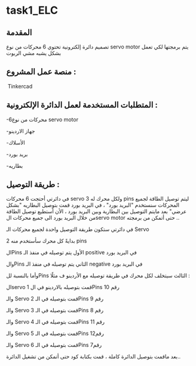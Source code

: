 # task1_ELC
## المقدمة

تصميم دائرة إلكترونية تحتوي 6 محركات من نوع servo motor يتم برمجتها لكي تعمل بشكل يشبه مشي الربوت 

## منصة عمل المشروع :
‏ Tinkercad

## المتطلبات المستخدمة لعمل الدائرة الإلكترونية :
-6محركات من نوع servo motor 

-جهاز الاردينو 

-الأسلاك

 -بريد بورد
 
-بطاريه 

## طريقة التوصيل :

في دائرتي أحتجت 6 محركات servo ولكل محرك له 3 pins ليتم توصيل الطاقة لجميع المحركات سنستخدم "البريد بورد" ، في البريد بورد قمت بتوصيل البطاريه "بشكل عرضي" بعد مايتم التوصيل بين البطارية وبين البريد بورد ، الأن أستطيع توصيل الطاقة من خلال البريد بورد الى جميع محركات الservo motor حتى أتمكن من برمجته ..

في دائرتي ستكون طريقة التوصيل واحدة لجميع محركات الـ Servo 

بدايةً كل محرك سأستخدم منه 2 pins

الPins الأول يتم توصيله في منفذ الـ positive في البريد بورد

والPins الثاني يتم توصيله في منفذ الـ negative في البريد بورد

وأما بالنسبة للPins الثالث سيتخلف لكل محرك في طريقة توصيله مع الأردينو ف مثلًا :


الservo 1 قمت بتوصيله بالاردينو في الPins رقم 10

والـ Servo 2 قمت بتوصيله في الـPins رقم 9 

والـ Servo 3 قمت بتوصيله في الـPins رقم 8 

والـ Servo 4 قمت بتوصيله في الـPins رقم 11

والـ Servo 5 قمت بتوصيله في الـPins رقم12

والـ Servo 6 قمت بتوصيله في الـPins رقم7  

بعد ماقمت بتوصيل الدائرة كاملة ، قمت بكتابة كود حتى أتمكن من تشغيل الدائرة..
